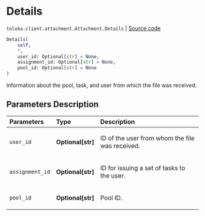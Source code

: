 # Details
`toloka.client.attachment.Attachment.Details` | [Source code](https://github.com/Toloka/toloka-kit/blob/v0.1.24/src/client/attachment.py#L33)

```python
Details(
    self,
    *,
    user_id: Optional[str] = None,
    assignment_id: Optional[str] = None,
    pool_id: Optional[str] = None
)
```

Information about the pool, task, and user from which the file was received.

## Parameters Description

| Parameters | Type | Description |
| :----------| :----| :-----------|
`user_id`|**Optional\[str\]**|<p>ID of the user from whom the file was received.</p>
`assignment_id`|**Optional\[str\]**|<p>ID for issuing a set of tasks to the user.</p>
`pool_id`|**Optional\[str\]**|<p>Pool ID.</p>
